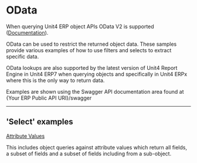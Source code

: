 # OData

When querying Unit4 ERP object APIs OData V2 is supported ([Documentation](https://www.odata.org/documentation/odata-version-2-0/uri-conventions/)).

OData can be used to restrict the returned object data.  These samples provide various examples of how to use filters and selects to extract specific data.

OData lookups are also supported by the latest version of Unit4 Report Engine in Unit4 ERP7 when querying objects and specifically in Unit4 ERPx where this is the only way to return data.

Examples are shown using the Swagger API documentation area found at {Your ERP Public API URI}/swagger

---
## 'Select' examples

[Attribute Values](Select/AttributeValues/)

This includes object queries against attribute values which return all fields, a subset of fields and a subset of fields including from a sub-object.



